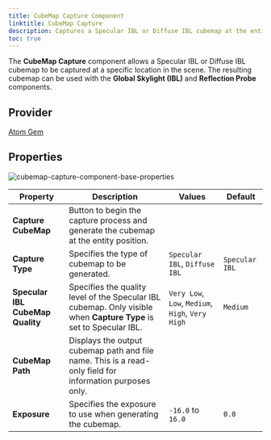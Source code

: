 ```yaml
---
title: CubeMap Capture Component
linktitle: CubeMap Capture
description: Captures a Specular IBL or Diffuse IBL cubemap at the entity location.
toc: true
---
```


The **CubeMap Capture** component allows a Specular IBL or Diffuse IBL cubemap to be captured at a specific location in the scene.  The resulting cubemap can be used with the **Global Skylight (IBL)** and **Reflection Probe** components.

## Provider

[Atom Gem](/docs/user-guide/gems/reference/rendering/atom/atom/)


## Properties

![cubemap-capture-component-base-properties](/images/user-guide/components/reference/atom/cubemap-capture/cubemap-capture-base-properties-ui.png)

| Property | Description | Values | Default |
|-|-|-|-|
| **Capture CubeMap** | Button to begin the capture process and generate the cubemap at the entity position.
| **Capture Type** | Specifies the type of cubemap to be generated. | `Specular IBL`, `Diffuse IBL` | `Specular IBL` |
| **Specular IBL CubeMap Quality** | Specifies the quality level of the Specular IBL cubemap.  Only visible when **Capture Type** is set to Specular IBL. | `Very Low`, `Low`, `Medium`, `High`, `Very High` | `Medium` |
| **CubeMap Path** | Displays the output cubemap path and file name.  This is a read-only field for information purposes only.
| **Exposure** | Specifies the exposure to use when generating the cubemap. | `-16.0` to `16.0` | `0.0` |

